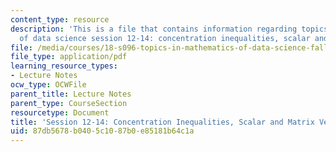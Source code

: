 ```yaml
---
content_type: resource
description: 'This is a file that contains information regarding topics in mathematics
  of data science session 12-14: concentration inequalities, scalar and matrix versions.'
file: /media/courses/18-s096-topics-in-mathematics-of-data-science-fall-2015/87db5678b0405c1087b0e85181b64c1a_MIT18_S096F15_Ses12_14.pdf
file_type: application/pdf
learning_resource_types:
- Lecture Notes
ocw_type: OCWFile
parent_title: Lecture Notes
parent_type: CourseSection
resourcetype: Document
title: 'Session 12-14: Concentration Inequalities, Scalar and Matrix Versions'
uid: 87db5678-b040-5c10-87b0-e85181b64c1a
---
```

